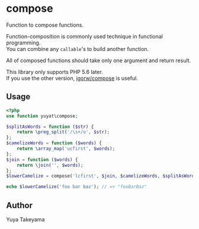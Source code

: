 # compose

Function to compose functions.

Function-composition is commonly used technique in functional programming.  
You can combine any `callable`'s to build another function.

All of composed functions should take only one argument and return result.

This library only supports PHP 5.6  later.  
If you use the other version, [igorw/compose](https://github.com/igorw/compose) is useful.

## Usage

```php
<?php
use function yuyat\compose;

$splitAsWords = function ($str) {
    return \preg_split('/\s+/u', $str);
};
$camelizeWords = function ($words) {
    return \array_map('ucfirst', $words);
};
$join = function ($words) {
    return \join('', $words);
};
$lowerCamelize = compose('lcfirst', $join, $camelizeWords, $splitAsWords);

echo $lowerCamelize('foo bar baz'); // => "fooBarBaz"
```

## Author

Yuya Takeyama
